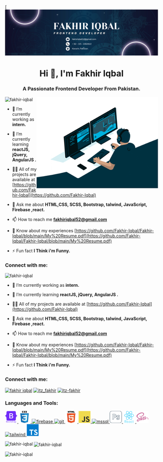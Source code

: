 [![MasterHead](https://github.com/Fakhir-Iqbal/Fakhir-Iqbal/blob/main/Blue%20Modern%20Company%20Slogan%20LinkedIn%20Banner%20(1).png)

<h1 align="center">Hi 👋, I'm Fakhir Iqbal</h1>
<h3 align="center">A Passionate Frontend Developer From Pakistan.</h3>
<img align="right" alt="Coding" width="400" src="https://github.com/Fakhir-Iqbal/Fakhir-Iqbal/blob/main/giphy.gif">

<p align="left"> <img src="https://komarev.com/ghpvc/?username=fakhir-iqbal&label=Profile%20views&color=0e75b6&style=flat" alt="fakhir-iqbal" /> </p>

- 🔭 I’m currently working as **intern.**

- 🌱 I’m currently learning **reactJS, jQuery, AngularJS .**

- 👨‍💻 All of my projects are available at [https://github.com/Fakhir-Iqbal](https://github.com/Fakhir-Iqbal)

- 💬 Ask me about **HTML,CSS, SCSS, Bootstrap, talwind, JavaScript, Firebase ,react.**

- 📫 How to reach me **fakhiriqbal52@gmail.com**

- 📄 Know about my experiences [https://github.com/Fakhir-Iqbal/Fakhir-Iqbal/blob/main/My%20Resume.pdf](https://github.com/Fakhir-Iqbal/Fakhir-Iqbal/blob/main/My%20Resume.pdf)

- ⚡ Fun fact **I Think i'm Funny.**

<h3 align="left">Connect with me:</h3>
<p align="left"> <img src="https://komarev.com/ghpvc/?username=fakhir-iqbal&label=Profile%20views&color=0e75b6&style=flat" alt="fakhir-iqbal" /> </p>

- 🔭 I’m currently working as **intern.**

- 🌱 I’m currently learning **reactJS, jQuery, AngularJS .**

- 👨‍💻 All of my projects are available at [https://github.com/Fakhir-Iqbal](https://github.com/Fakhir-Iqbal)

- 💬 Ask me about **HTML,CSS, SCSS, Bootstrap, talwind, JavaScript, Firebase ,react.**

- 📫 How to reach me **fakhiriqbal52@gmail.com**

- 📄 Know about my experiences [https://github.com/Fakhir-Iqbal/Fakhir-Iqbal/blob/main/My%20Resume.pdf](https://github.com/Fakhir-Iqbal/Fakhir-Iqbal/blob/main/My%20Resume.pdf)

- ⚡ Fun fact **I Think i'm Funny.**

<h3 align="left">Connect with me:</h3>
<p align="left">
<a href="https://linkedin.com/in/fakhir iqbal" target="blank"><img align="center" src="https://raw.githubusercontent.com/rahuldkjain/github-profile-readme-generator/master/src/images/icons/Social/linked-in-alt.svg" alt="fakhir iqbal" height="30" width="40" /></a>
<a href="https://fb.com/itz_fakhir" target="blank"><img align="center" src="https://raw.githubusercontent.com/rahuldkjain/github-profile-readme-generator/master/src/images/icons/Social/facebook.svg" alt="itz_fakhir" height="30" width="40" /></a>
<a href="https://instagram.com/itz-fakhir" target="blank"><img align="center" src="https://raw.githubusercontent.com/rahuldkjain/github-profile-readme-generator/master/src/images/icons/Social/instagram.svg" alt="itz-fakhir" height="30" width="40" /></a>
</p>

<h3 align="left">Languages and Tools:</h3>
<p align="left"> <a href="https://getbootstrap.com" target="_blank" rel="noreferrer"> <img src="https://raw.githubusercontent.com/devicons/devicon/master/icons/bootstrap/bootstrap-plain-wordmark.svg" alt="bootstrap" width="40" height="40"/> </a> <a href="https://www.w3schools.com/css/" target="_blank" rel="noreferrer"> <img src="https://raw.githubusercontent.com/devicons/devicon/master/icons/css3/css3-original-wordmark.svg" alt="css3" width="40" height="40"/> </a> <a href="https://firebase.google.com/" target="_blank" rel="noreferrer"> <img src="https://www.vectorlogo.zone/logos/firebase/firebase-icon.svg" alt="firebase" width="40" height="40"/> </a> <a href="https://git-scm.com/" target="_blank" rel="noreferrer"> <img src="https://www.vectorlogo.zone/logos/git-scm/git-scm-icon.svg" alt="git" width="40" height="40"/> </a> <a href="https://www.w3.org/html/" target="_blank" rel="noreferrer"> <img src="https://raw.githubusercontent.com/devicons/devicon/master/icons/html5/html5-original-wordmark.svg" alt="html5" width="40" height="40"/> </a> <a href="https://developer.mozilla.org/en-US/docs/Web/JavaScript" target="_blank" rel="noreferrer"> <img src="https://raw.githubusercontent.com/devicons/devicon/master/icons/javascript/javascript-original.svg" alt="javascript" width="40" height="40"/> </a> <a href="https://www.microsoft.com/en-us/sql-server" target="_blank" rel="noreferrer"> <img src="https://www.svgrepo.com/show/303229/microsoft-sql-server-logo.svg" alt="mssql" width="40" height="40"/> </a> <a href="https://www.photoshop.com/en" target="_blank" rel="noreferrer"> <img src="https://raw.githubusercontent.com/devicons/devicon/master/icons/photoshop/photoshop-line.svg" alt="photoshop" width="40" height="40"/> </a> <a href="https://reactjs.org/" target="_blank" rel="noreferrer"> <img src="https://raw.githubusercontent.com/devicons/devicon/master/icons/react/react-original-wordmark.svg" alt="react" width="40" height="40"/> </a> <a href="https://sass-lang.com" target="_blank" rel="noreferrer"> <img src="https://raw.githubusercontent.com/devicons/devicon/master/icons/sass/sass-original.svg" alt="sass" width="40" height="40"/> </a> <a href="https://tailwindcss.com/" target="_blank" rel="noreferrer"> <img src="https://www.vectorlogo.zone/logos/tailwindcss/tailwindcss-icon.svg" alt="tailwind" width="40" height="40"/> </a> <a href="https://www.typescriptlang.org/" target="_blank" rel="noreferrer"> <img src="https://raw.githubusercontent.com/devicons/devicon/master/icons/typescript/typescript-original.svg" alt="typescript" width="40" height="40"/> </a> </p>

<p><img align="left" src="https://github-readme-stats.vercel.app/api/top-langs?username=fakhir-iqbal&show_icons=true&locale=en&layout=compact" alt="fakhir-iqbal" /></p>

<p>&nbsp;<img align="center" src="https://github-readme-stats.vercel.app/api?username=fakhir-iqbal&show_icons=true&locale=en" alt="fakhir-iqbal" /></p>

<p><img align="center" src="https://github-readme-streak-stats.herokuapp.com/?user=fakhir-iqbal&" alt="fakhir-iqbal" /></p>
